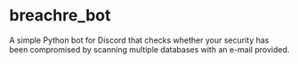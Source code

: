 # breachre_bot
A simple Python bot for Discord that checks whether your security has been compromised by scanning multiple databases with an e-mail provided.
